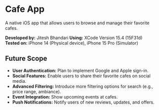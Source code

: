 # Cafe App

A native iOS app that allows users to browse and manage their favorite cafes.

**Developed by:** Jitesh Bhandari 
**Using:** XCode Version 15.4 (15F31d)  
**Tested on:** iPhone 14 (Physical device), iPhone 15 Pro (Simulator)


## Future Scope

- **User Authentication:** Plan to implement Google and Apple sign-in.
- **Social Features:** Enable users to share their favorite cafes on social media.
- **Advanced Filtering:** Introduce more filtering options for search (e.g., price range, ambiance).
- **Event Integration:** Show upcoming events at cafes.
- **Push Notifications:** Notify users of new reviews, updates, and offers.
